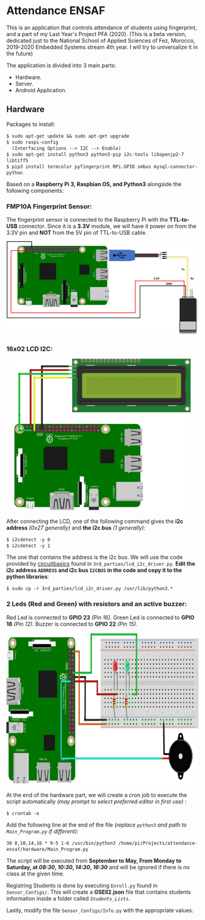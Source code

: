 # Attendance ENSAF
This is an application that controls attendance of students using fingerprint, and a part of my Last Year's Project PFA (2020).
(This is a beta version, dedicated just to the National School of Applied Sciences of Fez, Morocco, 2019-2020 Embedded Systems stream 4th year. I will try to universalize it in the future)

The application is divided into 3 main parts:
- Hardware.
- Server.
- Android Application.

## Hardware
Packages to install:
```Linux
$ sudo apt-get update && sudo apt-get upgrade
$ sudo raspi-config
  (Interfacing Options --> I2C --> Enable)
$ sudo apt-get install python3 python3-pip i2c-tools libopenjp2-7 libtiff5
$ pip3 install termcolor pyfingerprint RPi.GPIO smbus mysql-connector-python
```
Based on a **Raspberry Pi 3, Raspbian OS, and Python3** alongside the following components:

### FMP10A Fingerprint Sensor:
The fingerprint sensor is connected to the Raspberry Pi with the **TTL-to-USB** connector. Since it is a **3.3V** module, we will have it power on from the 3.3V pin and **NOT** from the 5V pin of TTL-to-USB cable.

<p align="center">
<img src="img/img01.png" width="700">
</p>

### 16x02 LCD I2C:

<p align="center">
<img src="img/img02.png" height="400">
</p>

After connecting the LCD, one of the following command gives the **i2c address** *(0x27 generally)* and **the i2c bus** *(1 generally)*:
```Linux
$ i2cdetect -y 0
$ i2cdetect -y 1
```
The one that contains the address is the i2c bus.
We will use the code provided by [circuitbasics](https://www.circuitbasics.com/raspberry-pi-i2c-lcd-set-up-and-programming/) found in `3rd_parties/lcd_i2c_driver.py`. **Edit the i2c address `ADDRESS` and i2c bus `I2CBUS` in the code and copy it to the python libraries**:
```Linux
$ sudo cp -r 3rd_parties/lcd_i2c_driver.py /usr/lib/python3.*
```
### 2 Leds (Red and Green) with resistors and an active buzzer:
Red Led is connected to **GPIO 23** *(Pin 16)*.
Green Led is connected to **GPIO 18** *(Pin 12)*.
Buzzer is connected to **GPIO 22** *(Pin 15)*.

<p align="center">
<img src="img/img03.png" height="400">
</p>

At the end of the hardware part, we will create a cron job to execute the script automatically *(may prompt to select preferred editor in first use)* :
```Linux
$ crontab -e
```
Add the following line at the end of the file *(replace `python3` and path to `Main_Program.py` if different)*:
```Linux
30 8,10,14,16 * 9-5 1-6 /usr/bin/python3 /home/pi/Projects/attendance-ensaf/hardware/Main_Program.py
```
The script will be executed from **September to May, From Monday to Saturday, at *08:30*, *10:30*, *14:30*, *16:30*** and will be ignored if there is no class at the given time. 

Registring Students is done by executing `Enroll.py` found in *`Sensor_Configs/`*. This will create a **GSEII2.json** file that contains students information inside a folder called *`Students_Lists`*.

Lastly, modify the file `Sensor_Configs/Info.py` with the appropriate values.
